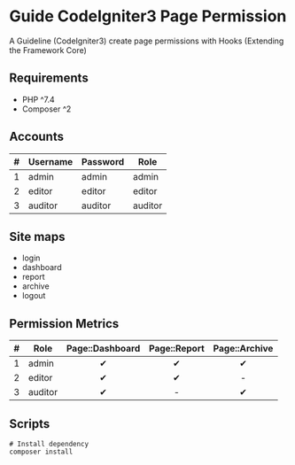 # Guide CodeIgniter3 Page Permission

A Guideline (CodeIgniter3) create page permissions with Hooks (Extending the Framework Core)

## Requirements
-  PHP ^7.4
-  Composer ^2

## Accounts

|#|Username|Password|Role|
|---|---|---|---|
|1|admin|admin|admin|
|2|editor|editor|editor|
|3|auditor|auditor|auditor|

## Site maps

- login
- dashboard
- report
- archive
- logout

## Permission Metrics
|#|Role|Page::Dashboard|Page::Report|Page::Archive|
|---|---|:---:|:---:|:---:|
|1|admin|✔|✔|✔|
|2|editor|✔|✔|-|
|3|auditor|✔|-|✔|

## Scripts
```shell
# Install dependency
composer install
```
